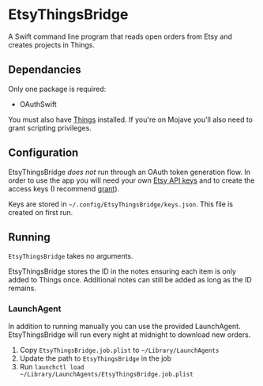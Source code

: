 # EtsyThingsBridge
A Swift command line program that reads open orders from Etsy and creates projects in Things. 

## Dependancies 

Only one package is required:

- OAuthSwift

You must also have [Things][things] installed. If you're on Mojave you'll also need to grant scripting privileges. 

## Configuration

EtsyThingsBridge _does not_ run through an OAuth token generation flow. In order to use the app you will need your own [Etsy API keys][etsy] and to create the access keys (I recommend [grant][]). 

Keys are stored in `~/.config/EtsyThingsBridge/keys.json`. This file is created on first run. 

## Running

`EtsyThingsBridge` takes no arguments. 

EtsyThingsBridge stores the ID in the notes ensuring each item is only added to Things once. Additional notes can still be added as long as the ID remains. 

### LaunchAgent

In addition to running manually you can use the provided LaunchAgent. EtsyThingsBridge will run every night at midnight to download new orders.  

1. Copy `EtsyThingsBridge.job.plist` to `~/Library/LaunchAgents`
2. Update the path to `EtsyThingsBridge` in the job
3. Run `launchctl load ~/Library/LaunchAgents/EtsyThingsBridge.job.plist`

[things]: https://culturedcode.com/things/
[etsy]: https://www.etsy.com/developers/your-apps
[grant]: https://grant.outofindex.com/etsy#